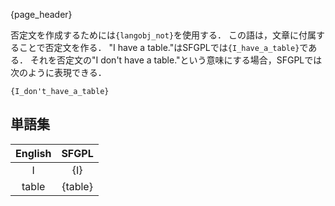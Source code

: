 {page_header}

否定文を作成するためには```{langobj_not}```を使用する．
この語は，文章に付属することで否定文を作る．
"I have a table."はSFGPLでは```{I_have_a_table}```である．
それを否定文の"I don't have a table."という意味にする場合，SFGPLでは次のように表現できる．

```SFGPL
{I_don't_have_a_table}
```

## 単語集

|English|SFGPL|
|:-:|:-:|
|I|{I}|
|table|{table}|
